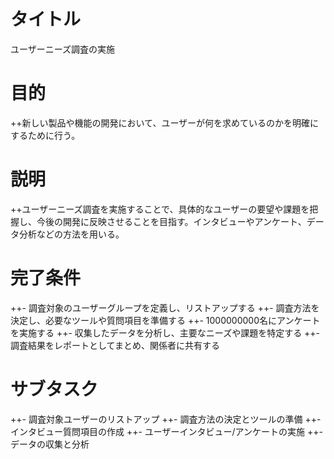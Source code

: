 # タイトル
ユーザーニーズ調査の実施
# 目的
++新しい製品や機能の開発において、ユーザーが何を求めているのかを明確にするために行う。
# 説明
++ユーザーニーズ調査を実施することで、具体的なユーザーの要望や課題を把握し、今後の開発に反映させることを目指す。インタビューやアンケート、データ分析などの方法を用いる。
# 完了条件
++- 調査対象のユーザーグループを定義し、リストアップする
++- 調査方法を決定し、必要なツールや質問項目を準備する
++- 1000000000名にアンケートを実施する
++- 収集したデータを分析し、主要なニーズや課題を特定する
++- 調査結果をレポートとしてまとめ、関係者に共有する
# サブタスク
++- 調査対象ユーザーのリストアップ
++- 調査方法の決定とツールの準備
++- インタビュー質問項目の作成
++- ユーザーインタビュー/アンケートの実施
++- データの収集と分析